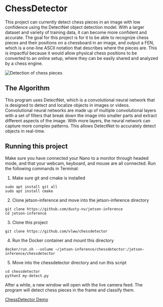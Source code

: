 # ChessDetector

This project can currently detect chess pieces in an image with low confidence using the DetectNet object detection model. With a larger dataset and variety of training data, it can become more confident and accurate. The goal for this project is for it to be able to recognize chess pieces and their positions on a chessboard in an image, and output a FEN, which is a one-line ASCII notation that describes where the pieces are. This is impactful because it would allow physical chess positions to be converted to an online setup, where they can be easily shared and analyzed by a chess engine.

![Detection of chess pieces](https://gcdnb.pbrd.co/images/9jyABzFCrhY9.png?o=1)

## The Algorithm

This program uses DetectNet, which is a convolutional neural network that is designed to detect and localize objects in images or videos. Convolutional neural networks are made up of multiple convolutional layers with a set of filters that break down the image into smaller parts and extract different aspects of the image. With more layers, the neural network can capture more complex patterns. This allows DetectNet to accurately detect objects in real-time.

## Running this project

Make sure you have connected your Nano to a monitor through headed mode, and that your webcam, keyboard, and mouse are all connected. Run the following commands in Terminal:
1. Make sure git and cmake is installed
```
sudo apt install git all
sudo apt install cmake
```
2. Clone jetson-inference and move into the jetson-inference directory
```
git clone https://github.com/dusty-nv/jetson-inference
cd jetson-inference
```
3. Clone this project
```
git clone https://github.com/vlww/chessdetector
```
4. Run the Docker container and mount this directory
```
docker/run.sh --volume ~/jetson-inference/chessdetector:/jetson-inference/chessdetector
```
5. Move into the chessdetector directory and run this script
```
cd chessdetector
python3 my-detect.py
```
After a while, a new window will open with the live camera feed. The program will detect chess pieces in the frame and classify them.

[ChessDetector Demo](https://www.youtube.com/watch?v=v7MKulEIaqI)
